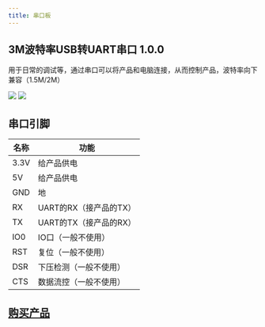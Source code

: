 ```yaml
---
title: 串口板
---
```



## 3M波特率USB转UART串口 1.0.0


用于日常的调试等，通过串口可以将产品和电脑连接，从而控制产品，波特率向下兼容（1.5M/2M）


![](/assets/images/串口版.jpg) ![](/assets/images/串口版-背.jpg)

## 串口引脚

| 名称 | 功能 |
| ---- | ---- |
| 3.3V | 给产品供电 |
| 5V   | 给产品供电 |
| GND  | 地 |
| RX   | UART的RX（接产品的TX） |
| TX   | UART的TX（接产品的RX） |
| IO0  | IO口（一般不使用） |
| RST  | 复位（一般不使用） |
| DSR  | 下压检测（一般不使用） |
| CTS  | 数据流控（一般不使用） |

## [购买产品](../buy_sample/serial_board.md)